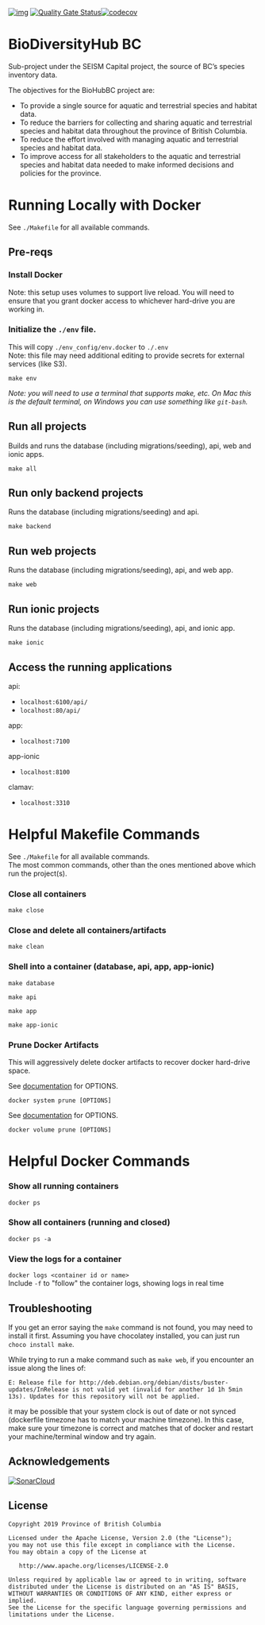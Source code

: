 [![img](https://img.shields.io/badge/Lifecycle-Experimental-339999)](https://github.com/bcgov/repomountie/blob/master/doc/lifecycle-badges.md) [![Quality Gate Status](https://sonarcloud.io/api/project_badges/measure?project=bcgov_biohubbc&metric=alert_status)](https://sonarcloud.io/dashboard?id=bcgov_biohubbc)[![codecov](https://codecov.io/gh/bcgov/biohubbc/branch/dev/graph/badge.svg?token=CF2ZR3T3U2)](https://codecov.io/gh/bcgov/biohubbc)

# BioDiversityHub BC

Sub-project under the SEISM Capital project, the source of BC’s species inventory data.

The objectives for the BioHubBC project are:

- To provide a single source for aquatic and terrestrial species and habitat data.
- To reduce the barriers for collecting and sharing aquatic and terrestrial species and habitat data throughout the province of British Columbia.
- To reduce the effort involved with managing aquatic and terrestrial species and habitat data.
- To improve access for all stakeholders to the aquatic and terrestrial species and habitat data needed to make informed decisions and policies for the province.

# Running Locally with Docker

See `./Makefile` for all available commands.

## Pre-reqs

### Install Docker

Note: this setup uses volumes to support live reload. You will need to ensure that you grant docker access to whichever hard-drive you are working in.

### Initialize the `./env` file.

This will copy `./env_config/env.docker` to `./.env`  
Note: this file may need additional editing to provide secrets for external services (like S3).

```
make env
```

_Note: you will need to use a terminal that supports make, etc. On Mac this is the default terminal, on Windows you can use something like `git-bash`._

## Run all projects

Builds and runs the database (including migrations/seeding), api, web and ionic apps.

```
make all
```

## Run only backend projects

Runs the database (including migrations/seeding) and api.

```
make backend
```

## Run web projects

Runs the database (including migrations/seeding), api, and web app.

```
make web
```

## Run ionic projects

Runs the database (including migrations/seeding), api, and ionic app.

```
make ionic
```

## Access the running applications

api:

- `localhost:6100/api/`
- `localhost:80/api/`

app:

- `localhost:7100`

app-ionic

- `localhost:8100`

clamav:
- `localhost:3310`

# Helpful Makefile Commands

See `./Makefile` for all available commands.  
The most common commands, other than the ones mentioned above which run the project(s).

### Close all containers

```
make close
```

### Close and delete all containers/artifacts

```
make clean
```

### Shell into a container (database, api, app, app-ionic)

```
make database
```

```
make api
```

```
make app
```

```
make app-ionic
```

### Prune Docker Artifacts

This will aggressively delete docker artifacts to recover docker hard-drive space.

See [documentation](https://docs.docker.com/engine/reference/commandline/system_prune/) for OPTIONS.

```
docker system prune [OPTIONS]
```

See [documentation](https://docs.docker.com/engine/reference/commandline/volume_prune/) for OPTIONS.

```
docker volume prune [OPTIONS]
```

# Helpful Docker Commands

### Show all running containers

`docker ps`

### Show all containers (running and closed)

`docker ps -a`

### View the logs for a container

`docker logs <container id or name>`  
Include `-f` to "follow" the container logs, showing logs in real time

## Troubleshooting

If you get an error saying the `make` command is not found, you may need to install it first. Assuming you have
chocolatey installed, you can just run `choco install make`.

While trying to run a make command such as `make web`, if you encounter an issue along the lines of:

```
E: Release file for http://deb.debian.org/debian/dists/buster-updates/InRelease is not valid yet (invalid for another 1d 1h 5min 13s). Updates for this repository will not be applied.
```

it may be possible that your system clock is out of date or not synced (dockerfile timezone has to match your machine timezone).
In this case, make sure your timezone is correct and matches that of docker and restart your machine/terminal window and try again.

## Acknowledgements

[![SonarCloud](https://sonarcloud.io/images/project_badges/sonarcloud-black.svg)](https://sonarcloud.io/dashboard?id=bcgov_biohubbc)

## License

    Copyright 2019 Province of British Columbia

    Licensed under the Apache License, Version 2.0 (the "License");
    you may not use this file except in compliance with the License.
    You may obtain a copy of the License at

       http://www.apache.org/licenses/LICENSE-2.0

    Unless required by applicable law or agreed to in writing, software
    distributed under the License is distributed on an "AS IS" BASIS,
    WITHOUT WARRANTIES OR CONDITIONS OF ANY KIND, either express or implied.
    See the License for the specific language governing permissions and
    limitations under the License.

